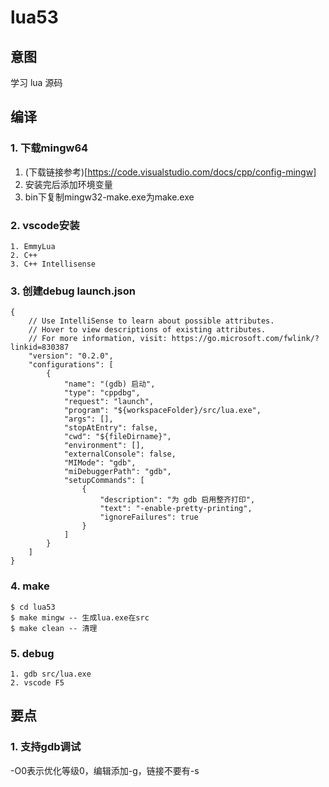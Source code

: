 # lua53
## 意图
学习 lua 源码
## 编译
### 1. 下载mingw64
1. (下载链接参考)[https://code.visualstudio.com/docs/cpp/config-mingw]
2. 安装完后添加环境变量
3. bin下复制mingw32-make.exe为make.exe
### 2. vscode安装
```
1. EmmyLua
2. C++
3. C++ Intellisense
```
### 3. 创建debug launch.json
```
{
    // Use IntelliSense to learn about possible attributes.
    // Hover to view descriptions of existing attributes.
    // For more information, visit: https://go.microsoft.com/fwlink/?linkid=830387
    "version": "0.2.0",
    "configurations": [
        {
            "name": "(gdb) 启动",
            "type": "cppdbg",
            "request": "launch",
            "program": "${workspaceFolder}/src/lua.exe",
            "args": [],
            "stopAtEntry": false,
            "cwd": "${fileDirname}",
            "environment": [],
            "externalConsole": false,
            "MIMode": "gdb",
            "miDebuggerPath": "gdb",
            "setupCommands": [
                {
                    "description": "为 gdb 启用整齐打印",
                    "text": "-enable-pretty-printing",
                    "ignoreFailures": true
                }
            ]
        }
    ]
}
```
### 4. make
```
$ cd lua53
$ make mingw -- 生成lua.exe在src
$ make clean -- 清理
```
### 5. debug
```
1. gdb src/lua.exe
2. vscode F5
```

## 要点
### 1. 支持gdb调试
-O0表示优化等级0，编辑添加-g，链接不要有-s
